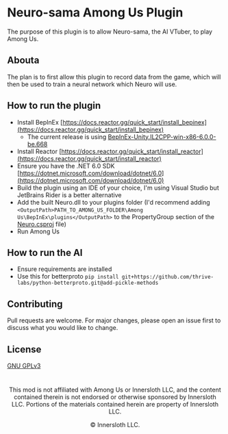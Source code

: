 # Neuro-sama Among Us Plugin

The purpose of this plugin is to allow Neuro-sama, the AI VTuber, to play Among Us.

## Abouta

The plan is to first allow this plugin to record data from the game, which will then be used to train a neural network which Neuro will use.

## How to run the plugin

- Install BepInEx [https://docs.reactor.gg/quick_start/install_bepinex](https://docs.reactor.gg/quick_start/install_bepinex)
  - The current release is using [BepInEx-Unity.IL2CPP-win-x86-6.0.0-be.668](https://builds.bepinex.dev/projects/bepinex_be)
- Install Reactor [https://docs.reactor.gg/quick_start/install_reactor](https://docs.reactor.gg/quick_start/install_reactor)
- Ensure you have the .NET 6.0 SDK [https://dotnet.microsoft.com/download/dotnet/6.0](https://dotnet.microsoft.com/download/dotnet/6.0)
- Build the plugin using an IDE of your choice, I'm using Visual Studio but JetBrains Rider is a better alternative
- Add the built Neuro.dll to your plugins folder (I'd recommend adding `<OutputPath>PATH_TO_AMONG_US_FOLDER\Among Us\BepInEx\plugins</OutputPath>` to the PropertyGroup section of the [Neuro.csproj](Neuro/Neuro.csproj) file) 
- Run Among Us

## How to run the AI
- Ensure requirements are installed
- Use this for betterproto `pip install git+https://github.com/thrive-labs/python-betterproto.git@add-pickle-methods`

## Contributing

Pull requests are welcome. For major changes, please open an issue first
to discuss what you would like to change.

## License

[GNU GPLv3](https://choosealicense.com/licenses/gpl-3.0/)

#
<p align="center">This mod is not affiliated with Among Us or Innersloth LLC, and the content contained therein is not endorsed or otherwise sponsored by Innersloth LLC. Portions of the materials contained herein are property of Innersloth LLC.</p>
<p align="center">© Innersloth LLC.</p>
